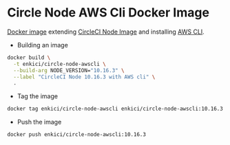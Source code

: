 # Circle Node AWS Cli Docker Image

[Docker image](https://hub.docker.com/r/enkici/circle-node-awscli/) extending [CircleCI Node Image](https://hub.docker.com/r/circleci/node/) and installing [AWS CLI](https://github.com/aws/aws-cli).

- Building an image

```bash
docker build \
  -t enkici/circle-node-awscli \
  --build-arg NODE_VERSION="10.16.3" \
  --label "CircleCI Node 10.16.3 with AWS cli" \
  .
```

- Tag the image

```bash
docker tag enkici/circle-node-awscli enkici/circle-node-awscli:10.16.3
```

- Push the image

```bash
docker push enkici/circle-node-awscli:10.16.3
```
